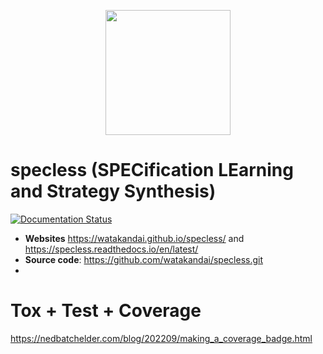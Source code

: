 
<p align="center">
    <img src="https://github.com/watakandai/specless/assets/11141442/315fc857-aa58-46a3-89a9-bdbbf7c68fcf" width="200" height="200">
</p>


# specless (SPECification LEarning and Strategy Synthesis)

[![Documentation Status](https://readthedocs.org/projects/specless/badge/?version=latest)](https://specless.readthedocs.io/en/latest/?badge=latest)

- **Websites** https://watakandai.github.io/specless/ and https://specless.readthedocs.io/en/latest/
- **Source code**: https://github.com/watakandai/specless.git
-


# Tox + Test + Coverage
https://nedbatchelder.com/blog/202209/making_a_coverage_badge.html
<script src="https://gist.github.com/watakandai/5f5c84f28e80b29f2f9ce92300859446.js"></script>
